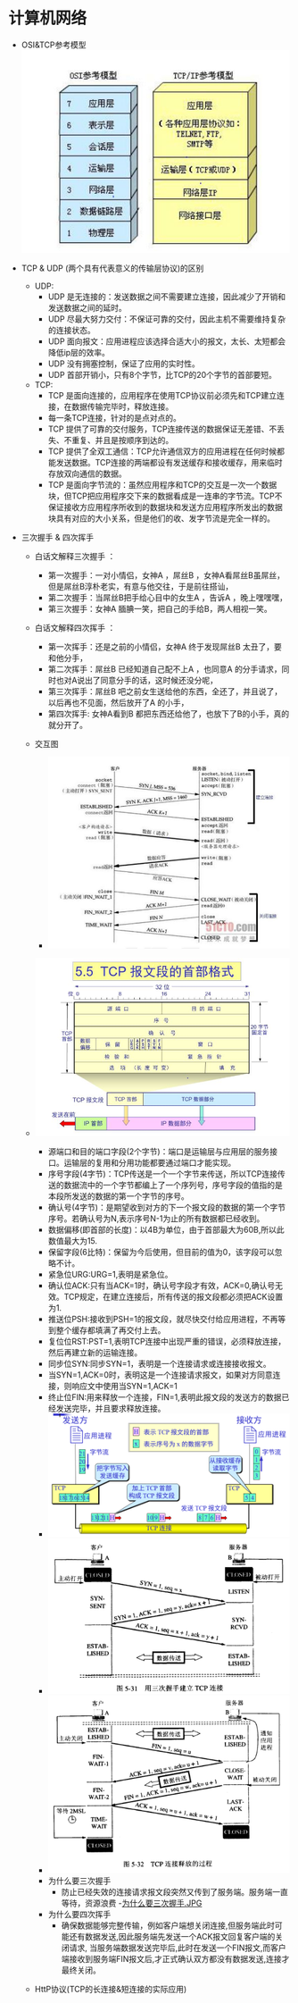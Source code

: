  # 计算机网络
 
 
 - OSI&TCP参考模型
  ![OSI&TCP参考模型](TO.JPG)
  
- TCP & UDP (两个具有代表意义的传输层协议)的区别
  - UDP: 
    - UDP 是无连接的：发送数据之间不需要建立连接，因此减少了开销和发送数据之间的延时。
    - UDP 尽最大努力交付：不保证可靠的交付，因此主机不需要维持复杂的连接状态。
    - UDP 面向报文：应用进程应该选择合适大小的报文，太长、太短都会降低ip层的效率。
    - UDP 没有拥塞控制，保证了应用的实时性。
    - UDP 首部开销小，只有8个字节，比TCP的20个字节的首部要短。
  - TCP:
    - TCP 是面向连接的，应用程序在使用TCP协议前必须先和TCP建立连接，在数据传输完毕时，释放连接。
    - 每一条TCP连接，针对的是点对点的。
    - TCP 提供了可靠的交付服务，TCP连接传送的数据保证无差错、不丢失、不重复、并且是按顺序到达的。
    - TCP 提供了全双工通信：TCP允许通信双方的应用进程在任何时候都能发送数据。TCP连接的两端都设有发送缓存和接收缓存，用来临时存放双向通信的数据。
    - TCP 是面向字节流的：虽然应用程序和TCP的交互是一次一个数据块，但TCP把应用程序交下来的数据看成是一连串的字节流。TCP不保证接收方应用程序所收到的数据块和发送方应用程序所发出的数据块具有对应的大小关系，但是他们的收、发字节流是完全一样的。
 - 三次握手 & 四次挥手
     - 白话文解释三次握手 ：
         - 第一次握手：一对小情侣，女神A ，屌丝B ，女神A看屌丝B虽屌丝，但是屌丝B淳朴老实，有意与他交往，于是前往搭讪，
         - 第二次握手：当屌丝B把手给心目中的女生A ，告诉A ，晚上嘿嘿嘿，
         - 第三次握手：女神A 腼腆一笑，把自己的手给B，两人相视一笑。
     - 白话文解释四次挥手 ：
         - 第一次挥手：还是之前的小情侣，女神A 终于发现屌丝B 太丑了，要和他分手，
         - 第二次挥手：屌丝B 已经知道自己配不上A ，也同意A 的分手请求，同时也对A说出了同意分手的话，这时候还没分呢，     
         - 第三次挥手：屌丝B 吧之前女生送给他的东西，全还了，并且说了，以后再也不见面，然后放开了A 的小手，
         - 第四次挥手: 女神A看到B 都把东西还给他了，也放下了B的小手，真的就分开了。
     - 交互图
        - ![三次握手&四次挥手](3&4.JPG)
        
        
   - ![TCP报文段的首部格式.JPG](TCP报文段的首部格式.JPG)
     - 源端口和目的端口字段(2个字节)：端口是运输层与应用层的服务接口。运输层的复用和分用功能都要通过端口才能实现。
     - 序号字段(4字节)：TCP传送是一个一个字节来传送，所以TCP连接传送的数据流中的一个字节都编上了一个序列号，序号字段的值指的是本段所发送的数据的第一个字节的序号。
     - 确认号(4字节)：是期望收到对方的下一个报文段的数据的第一个字节序号。若确认号为N,表示序号N-1为止的所有数据都已经收到。
     - 数据偏移(即首部的长度)：以4B为单位，由于首部最大为60B,所以此数值最大为15.
     - 保留字段(6比特)：保留为今后使用，但目前的值为0，该字段可以忽略不计。
     - 紧急位URG:URG=1,表明是紧急位。
     - 确认位ACK:只有当ACK=1时，确认号字段才有效，ACK=0,确认号无效。TCP规定，在建立连接后，所有传送的报文段都必须把ACK设置为1.
     - 推送位PSH:接收到PSH=1的报文段，就尽快交付给应用进程，不再等到整个缓存都填满了再交付上去。
     - 复位位RST:PST=1,表明TCP连接中出现严重的错误，必须释放连接，然后再建立新的运输连接。
     - 同步位SYN:同步SYN=1，表明是一个连接请求或连接接收报文。
     - 当SYN=1,ACK=0时，表明这是一个连接请求报文，如果对方同意连接，则响应文中使用当SYN=1,ACK=1
     - 终止位FIN:用来释放一个连接，FIN=1,表明此报文段的发送方的数据已经发送完毕，并且要求释放连接。
     - ![TCP-发送数据](TCP-发送数据.jpg)
     - ![三次握手](三次握手.jpg)
     - ![四次挥手](四次挥手.jpg)
     - 为什么要三次握手
       - 防止已经失效的连接请求报文段突然又传到了服务端。服务端一直等待，资源浪费
       -[为什么要三次握手.JPG](为什么要三次握手.JPG)
     - 为什么要四次挥手
       - 确保数据能够完整传输，例如客户端想关闭连接,但服务端此时可能还有数据发送,因此服务端先发送一个ACK报文回复客户端的关闭请求, 当服务端数据发送完毕后,此时在发送一个FIN报文,而客户端接收到服务端FIN报文后,才正式确认双方都没有数据发送,连接才最终关闭。
 
   - HttP协议(TCP的长连接&短连接的实际应用)